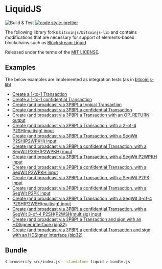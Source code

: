 # LiquidJS

![Build & Test](https://github.com/vulpemventures/liquidjs-lib/actions/workflows/ci.yml/badge.svg)
[![code style: prettier](https://img.shields.io/badge/code_style-prettier-ff69b4.svg?style=flat-square)](https://github.com/prettier/prettier)

The following library forks `bitcoinjs/bitcoinjs-lib` and contains modifications that are necessary for support of elements-based blockchains such as [Blockstream Liquid](https://blockstream.com/liquid)

Released under the terms of the [MIT LICENSE](LICENSE).

## Examples

The below examples are implemented as integration tests (as in [bitcoinjs-lib](https://github.com/bitcoinjs/bitcoinjs-lib#examples)).

- [Create a 1-to-1 Transaction](./test/integration/transaction.spec.ts#L29)
- [Create a 1-to-1 confidential Transaction](./test/integration/transaction.spec.ts#L113)
- [Create (and broadcast via 3PBP) a typical Transaction](./test/integration/transaction.spec.ts#L381)
- [Create (and broadcast via 3PBP) a confidential Transaction](./test/integration/transaction.spec.ts#L470)
- [Create (and broadcast via 3PBP) a Transaction with an OP_RETURN output](./test/integration/transaction.spec.ts#L530)
- [Create (and broadcast via 3PBP) a Transaction, with a 2-of-4 P2SH(multisig) input](./test/integration/transaction.spec.ts#L569)
- [Create (and broadcast via 3PBP) a Transaction, with a SegWit P2SH(P2WPKH) input](./test/integration/transaction.spec.ts#L623)
- [Create (and broadcast via 3PBP) a confidential Transaction, with a SegWit P2SH(P2WPKH) input](./test/integration/transaction.spec.ts#L665)
- [Create (and broadcast via 3PBP) a Transaction, with a SegWit P2WPKH input](./test/integration/transaction.spec.ts#L781)
- [Create (and broadcast via 3PBP) a confidential Transaction, with a SegWit P2WPKH input](./test/integration/transaction.spec.ts#L781)
- [Create (and broadcast via 3PBP) a Transaction, with a SegWit P2PK input](./test/integration/transaction.spec.ts#L933)
- [Create (and broadcast via 3PBP) a confidential Transaction, with a SegWit P2PK input](./test/integration/transaction.spec.ts#L979)
- [Create (and broadcast via 3PBP) a Transaction, with a SegWit 3-of-4 P2SH(P2WSH(multisig) input](./test/integration/transaction.spec.ts#L1100)
- [Create (and broadcast via 3PBP) a confidential Transaction, with a SegWit 3-of-4 P2SH(P2WSH(multisig) input](./test/integration/transaction.spec.ts#L1160)
- [Create (and broadcast via 3PBP) a Transaction and sign with an HDSigner interface (bip32)](./test/integration/transaction.spec.ts#L1385)
- [Create (and broadcast via 3PBP) a confidential Transaction and sign with an HDSigner interface (bip32)](./test/integration/transaction.spec.ts#L1454)

## Bundle

```sh
$ browserify src/index.js --standalone liquid > bundle.js
```
